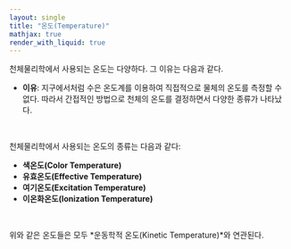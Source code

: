```yaml
---
layout: single
title: "온도(Temperature)"
mathjax: true
render_with_liquid: true
---  
```


천체물리학에서 사용되는 온도는 다양하다. 그 이유는 다음과 같다.
- **이유**: 지구에서처럼 수은 온도계를 이용하여 직접적으로 물체의 온도를 측정할 수 없다. 따라서 간접적인 방법으로 천체의 온도를 결정하면서 다양한 종류가 나타났다.

<br>

천체물리학에서 사용되는 온도의 종류는 다음과 같다:
- **색온도(Color Temperature)**
- **유효온도(Effective Temperature)**
- **여기온도(Excitation Temperature)**
- **이온화온도(Ionization Temperature)**

<br>

위와 같은 온도들은 모두 *운동학적 온도(Kinetic Temperature)*와 연관된다.